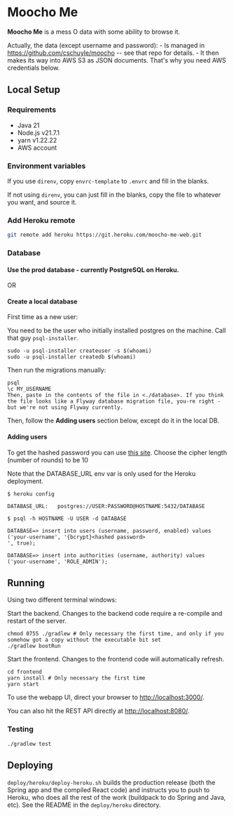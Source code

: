 # Moocho Me

**Moocho Me** is a mess O data with some ability to browse it.

Actually, the data (except username and password):
    - Is managed in <https://github.com/cschuyle/moocho> -- see that repo for details.
    - It then makes its way into AWS S3 as JSON documents. That's why you need AWS credentials below.

## Local Setup

### Requirements

- Java 21
- Node.js v21.7.1
- yarn v1.22.22
- AWS account

### Environment variables

If you use `direnv`, copy `envrc-template` to `.envrc` and fill in the blanks.

If not using `direnv`, you can just fill in the blanks, copy the file to whatever you want, and source it.

### Add Heroku remote

```bash
git remote add heroku https://git.heroku.com/moocho-me-web.git
```

### Database

#### Use the prod database - currently PostgreSQL on Heroku.

OR

#### Create a local database

First time as a new user:

You need to be the user who initially installed postgres on the machine.  Call that guy `psql-installer`.

```console
sudo -u psql-installer createuser -s $(whoami)
sudo -u psql-installer createdb $(whoami)
```

Then run the migrations manually:
```console
psql
\c MY_USERNAME
Then, paste in the contents of the file in <./database>. If you think the file looks like a Flyway database migration file, you-re right - but we're not using Flyway currently.
```

Then, follow the **Adding users** section below, except do it in the local DB.

#### Adding users

To get the hashed password you can use [this site](https://bcrypt-generator.com).
Choose the cipher length (number of rounds) to be 10

Note that the DATABASE_URL env var is only used for the Heroku deployment.

```console
$ heroku config

DATABASE_URL:   postgres://USER:PASSWORD@HOSTNAME:5432/DATABASE

$ psql -h HOSTNAME -U USER -d DATABASE

DATABASE=> insert into users (username, password, enabled) values ('your-username', '{bcrypt}<hashed password>
', true);

DATABASE=> insert into authorities (username, authority) values ('your-username', 'ROLE_ADMIN');
```

## Running

Using two different terminal windows:

Start the backend. Changes to the backend code require a re-compile and restart of the server.
```shell
chmod 0755 ./gradlew # Only necessary the first time, and only if you somehow got a copy without the executable bit set
./gradlew bootRun
```

Start the frontend. Changes to the frontend code will automatically refresh.

```console
cd frontend
yarn install # Only necessary the first time
yarn start
```

To use the webapp UI, direct your browser to <http://localhost:3000/>.

You can also hit the REST API directly at <http://localhost:8080/>.

### Testing

```console
./gradlew test
```

## Deploying

`deploy/heroku/deploy-heroku.sh` builds the production release (both the Spring app and the compiled React code) and instructs you to push to Heroku, who does all the rest of the work (buildpack to do Spring and Java, etc). See the README in the `deploy/heroku` directory.